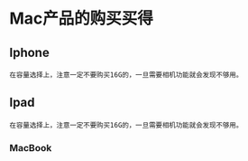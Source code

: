 # Mac产品的购买买得

## Iphone

```
在容量选择上，注意一定不要购买16G的，一旦需要相机功能就会发现不够用。
```

## Ipad
```
在容量选择上，注意一定不要购买16G的，一旦需要相机功能就会发现不够用。
```

### MacBook

